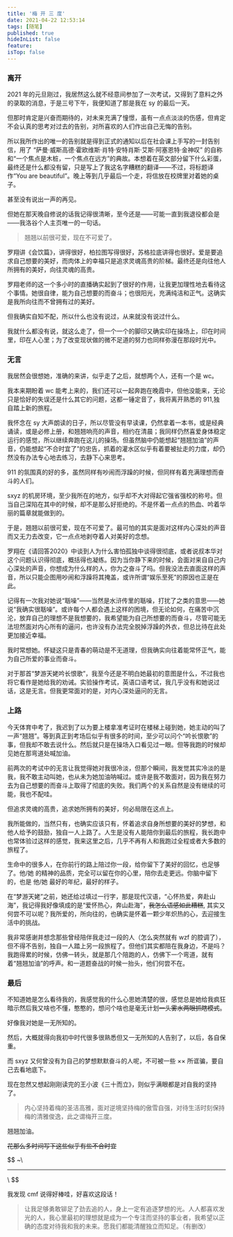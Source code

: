 ```yaml
---
title: '梅 开 三 度'
date: 2021-04-22 12:53:14
tags: [随笔]
published: true
hideInList: false
feature: 
isTop: false
---
```



### 离开

2021 年的元旦刚过，我居然这么就不经意间参加了一次考试，又得到了意料之外的录取的消息，于是三号下午，我便知道了那是我在 sy 的最后一天。

但那时肯定是兴奋而期待的，对未来充满了憧憬，虽有一点点淡淡的伤感，但肯定不会认真的思考对过去的告别，对所喜欢的人们作出自己无悔的告别。

所以我所作出的唯一的告别就是得到正式的通知以后在社会课上手写的一封告别信，用了 “萨曼·威斯高德·霍欧维斯·肖特·安特肖斯·艾斯·阿塞恩特·金神叹” 的自称和“一个焦点是木桩，一个焦点在远方”的典故。本想着在英文部分留下什么彩蛋，最终还是什么都没有留，只是写上了我这名字糟糕的翻译——不过，将标题译作“You are beautiful”。晚上等到几乎最后一个走，将信放在校牌里对着她的桌子。

甚至没有说出一声的再见。

但她在那天晚自修说的话我记得很清晰，至今还是——可能一直到我退役都会是——我洛谷个人主页唯一的一句话。

> 翘翘以前很可爱，现在不可爱了。

罗翔讲《会饮篇》，讲得很好，柏拉图写得很好，苏格拉底讲得也很好。爱是要追求自己想要的美好，而肉体上的幸福只是追求灵魂高贵的阶梯。最终还是向往他人所拥有的美好，向往灵魂的高贵。

罗翔老师的这一个多小时的直播确实起到了很好的作用，让我更加理性地去看待这个事情。她很自律，能为自己想要的而奋斗；也很阳光，充满纯洁和正气。这确实是我所向往而不曾拥有过的美好。

但我确实自知不配，所以什么也没有说过，从来就没有说过什么。

我就什么都没有说，就这么走了，但一个一个的脚印又确实印在操场上，印在时间里，印在人心里；为了改变现状做的微不足道的努力也同样弥漫在那段时光中。
### 无言

我居然会很想她，准确的来讲，似乎走了之后，就想两个人，还有一个是 wc。

我本来期盼着 wc 能考上来的，我们还可以一起奔跑在晚霞中，但他没能来，无论只是恰好的失误还是什么其它的问题，这都一锤定音了，我将离开熟悉的 911,独自踏上新的旅程。

我怀念在 sy 大声朗读的日子，所以尽管没有早读课，仍然拿着一本书，或是经典诵读，或是必修上册，和翘翘响亮的声音，相约在清晨；我同样仍然喜爱身体稳定运行的感觉，所以继续奔跑在这儿的操场。但虽然脑中仍能想起“翘翘加油”的声音，仍能想起“不合时宜了”的忠告，抓着的灌水区似乎有着要被扯走的力度，却仍然没有办法专心地去练习，去静下心来思考。

911 的氛围真的好的多，虽然同样有吵闹而浮躁的时候，但同样有着充满理想而奋斗的人们。

sxyz 的机房环境，至少我所在的地方，似乎却不大对得起它强省强校的称号。但当自己深陷在其中的时候，却不是那么好拒绝的。不是怀着一点点的热血、吟着华丽的篇章就能做到的。

于是，翘翘以前很可爱，现在不可爱了。最可怕的其实是面对这样内心深处的声音而又无力去改变，它一点点地剥夺着人对美好的念想。

罗翔在《请回答2020》中谈到人为什么害怕孤独中谈得很彻底，或者说叔本华对这个问题认识得彻底，概括得也凝练。因为当你静下来的时候，会面对来自自己内心深处的声音，你想成为什么样的人，你为之奋斗了吗。但我没法去直面这样的声音，所以只能企图用吵闹和浮躁将其掩盖，或许所谓“娱乐至死”的原因也正是在此。

记得有一次我对她说“聒噪”——当然是水浒传里的聒噪，打扰了之类的意思——她说“我确实很聒噪”。或许每个人都会遇上这样的困境，但无论如何，在痛苦中沉沦，放弃自己的理想不是我想要的，我希望能为自己所想要的而奋斗，尽管可能无法坦然面对内心所有的逼问，也许没有办法完全脱掉浮躁的外衣，但总比待在此处更加接近幸福。

我时常想她。怀疑这只是青春的萌动是不无道理，但我确实向往着能常怀正气，能为自己所爱的事业而奋斗。

对于那首“梦游天姥吟长恨歌”，我至今还是不明白她最初的意图是什么，不过我也将它看作是她给我的劝诫。实验操作考试，英语口语考试，我几乎没有和她说过话，这是无言。但我更常面对的是，对内心深处逼问的无言。

### 上路

今天体育中考了，我迟到了以为要上楼拿准考证时在楼梯上碰到她，她主动的叫了一声“翘翘”。等到真正到考场后似乎有很多的时间，至少可以问个“吟长恨歌”的事，但我却不敢去说什么。然后就只是在操场入口看见过一眼。但等我跑的时候却见她在那弯道处喊加油。

前两次的考试中的无言让我觉得她对我很冷淡，但那个瞬间，我发觉其实冷淡的是我，我不敢主动叫她，也从未为她加油呐喊过。或许是我不敢面对，因为我在努力去为自己想要的而奋斗上取得了彻底的失败。我们两个的关系自然是没有继续的可能，我也不配哇。

但追求灵魂的高贵，追求她所拥有的美好，何必局限在这点上。

我所能做的，当然只有，也确实应该只有，怀着追求自身所想要的美好的梦想，和他人给予的鼓励，独自一人上路了。人生是没有人能陪你到最后的旅程，我长跑中也常体验过这样的感觉，我来这里之后，几乎不再有人和我跑过全程或者大多数的旅程了。

生命中的很多人，在你前行的路上陪过你一段，给你留下了美好的回忆，也足够了。他/她 的精神的品质，完全可以留在你的心里，陪你去走更远。你脑中留下的，也是 他/她 最好的年纪，最好的样子。

在“梦游天姥”之前，她还给过填过一行字，那是现代汉语，“心怀热爱，奔赴山海”，我记得我好像填成的是“爱怀热心，奔山赴海”，~~我怎么语感如此糟糕~~, 其实又何尝不可以呢？我所爱的，所向往的，也确实是怀着一颗少年炽热的心，去迎接生活中的挑战。

我非常感谢并想念那些曾经陪伴我走过一段的人（怎么突然就有 wzf 的腔调了），但不得不告别，独自一人踏上另一段旅程了。但他们其实都陪在我身边，不是吗？我跑得累的时候，仿佛一转头，就是那几个陪跑的人，仿佛下一个弯道，就有着“翘翘加油”的呼声。和一道题奋战的时候一抬头，他们何尝不在。


### 最后

不知道她是怎么看待我的，我感觉我的什么心思她清楚的很，感觉总是她给我疯狂暗示然后我又啥也不懂，憨憨的，想问个啥也是毫无计划~~一头雾水两眼抓瞎模式~~。

好像我对她是一无所知的。

然后，大概就得向我初中时代很多很熟悉但又一无所知的人告别了，以后，各自保重。

而 sxyz 又何曾没有为自己的梦想默默奋斗的人呢，不可被一些 $\times \times$ 所诓骗，要自己去看地底下。

现在忽然又想起刚刚读完的王小波《三十而立》，则似乎满眼都是对自我的坚持了。

> 内心坚持着梅的圣洁高雅，面对逆境坚持梅的傲雪自强，对待生活时刻保持梅的清雅俊逸，此之谓梅开三度。

翘翘加油。

~~花那么多时间写下这些似乎有些不合时宜~~

$$
~\\
***
\\
$$

我发现 cmf 说得好棒哇，好喜欢这段话！

> 让我足够勇敢铆足了劲去追的人，身上一定有追逐梦想的光。人人都喜欢发光的人，我心里最初的理想就是成为一个专注而坚持的事业者，我希望以正确的态度对待我和我的未来。愿我们都能清醒独立而知足。（有删改）